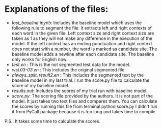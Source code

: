 # Explanations of the files:

- _last_baseline.ipynb_: Includes the baseline model which uses the following rule to segment the file:
  It extracts left and right contexts of each word in the given file. Left context size and right context size are taken as 1 as they will not make any difference in the execution of the model. If the left context has an ending punctuation and right context does not start with a number, the word is marked as candidate site. The baseline model adds a newline after each candidate site. The baseline only works for English now.
- _test.en_ : This is the not segmented test data for the model.
- _wsj.03-03.en_ : This includes the original segmented file.
- _always_split_result2.en_ : This includes the segmented text by the baseline model in my last trial. I run the score.py file to calculate the score of my baseline model.
- _results.out_: Includes the scores of my trial run with baseline model.
- _score.py_: The scoring file provided by the authors. It is not part of the model. It just takes two text files and compares them. You can calculate the scores by running this file from terminal python score.py I didn't run it from PyCall package because it is too long and takes time to compile.

P.S.: It takes some time to calculate the scores.

